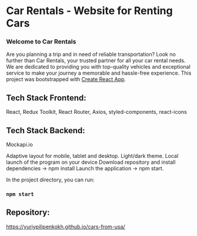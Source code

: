 # Car Rentals - Website for Renting Cars

### Welcome to Car Rentals
Are you planning a trip and in need of reliable transportation? Look no further than Car Rentals, your trusted partner for all your car rental needs. We are dedicated to providing you with top-quality vehicles and exceptional service to make your journey a memorable and hassle-free experience.
This project was bootstrapped with [Create React App](https://github.com/facebook/create-react-app).

## Tech Stack Frontend:

React, Redux Toolkit, React Router, Axios, styled-components, react-icons

## Tech Stack Backend:

Mockapi.io

Adaptive layout for mobile, tablet and desktop. Light/dark theme. Local launch of the program on your device 
Download repository and install dependencies -> npm install Launch the application -> npm start.

In the project directory, you can run:
### `npm start`

## Repository: 
https://yuriypilipenkokh.github.io/cars-from-usa/


